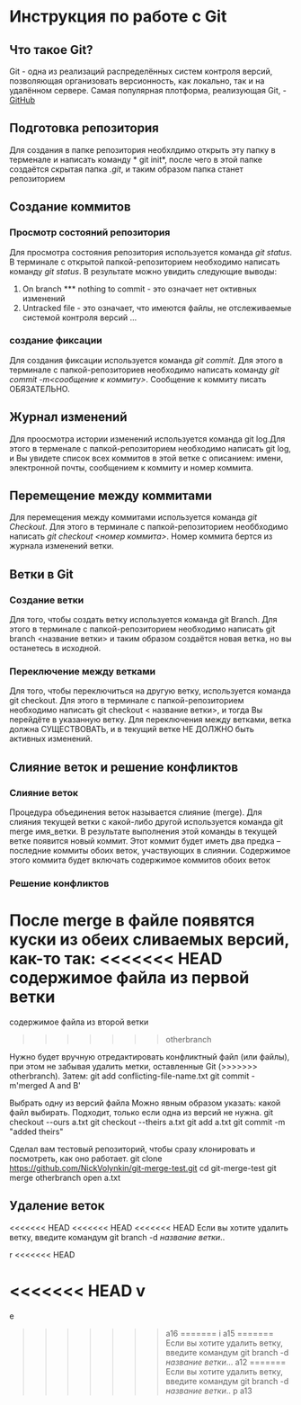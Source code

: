# Инструкция по работе с  Git

## Что такое Git?
Git - одна из реализаций распределённых систем контроля версий, позволяющая организовать версионность, как локально, так и на удалённом сервере. Самая популярная плотформа, реализующая Git, - [GitHub](https://github.com)
## Подготовка репозитория 
Для создания в папке репозитория необхлдимо открыть эту папку в терменале и написать команду * git init*, после чего в этой папке создаётся скрытая папка *.git*, и таким образом папка станет репозиторием

## Создание коммитов

### Просмотр состояний репозитория
Для просмотра состояния репозитория  используется команда *git status*. В терминале с открытой папкой-репозиторием необходимо написать команду *git  status*. В результате можно увидить следующие выводы:
1. On branch *** nothing to commit - это  означает нет октивных изменений
2. Untracked file - это означает, что имеются файлы, не отслеживаемые системой контроля версий
...

### создание фиксации
Для создания фиксации используется команда *git commit*. Для этого в терминале с папкой-репозиториев необходимо написать команду *git commit -m<сообщение к коммиту>*. Сообщение к коммиту писать ОБЯЗАТЕЛЬНО.
## Журнал изменений
Для проосмотра истории изменений используется команда git log.Для этого в терменале с папкой-репозиторием необходимо написать git log, и Вы увидете список всех коммитов в этой ветке с описанием: имени, электронной почты, сообщением к коммиту и номер коммита.
## Перемещение между коммитами
Для перемещения между коммитами используется команда *git Checkout*. Для этого в терминале с папкой-репозиторием необбходимо написать *git checkout <номер коммита>*. Номер коммита бертся из журнала изменений ветки.

## Ветки в Git

### Создание ветки
Для того, чтобы создать ветку используется команда git Branch. Для этого в терминале с папкой-репозиторием необходимо написать git branch <название ветки> и таким образом создаётся новая ветка, но вы останетесь в исходной.

### Переключение между ветками
Для того, чтобы переключиться на другую ветку, используется команда git checkout. Для этого в терминале с папкой-репозиторием необходимо написать git checkout < название ветки>, и тогда Вы перейдёте в указанную ветку. Для переключения между ветками, ветка должна СУЩЕСТВОВАТЬ, и в текущий ветке НЕ ДОЛЖНО быть активных изменений.
## Слияние веток и решение конфликтов
### Слияние веток
Процедура объединения веток называется слияние (merge). Для слияния текущей ветки с какой-либо другой используется команда git merge имя_ветки. В результате выполнения этой команды в текущей ветке появится новый коммит. Этот коммит будет иметь два предка – последние коммиты обоих веток, участвующих в слиянии. Содержимое этого коммита будет включать содержимое коммитов обоих веток

### Решение конфликтов
После merge в файле появятся куски из обеих сливаемых версий, как-то так:
<<<<<<< HEAD
содержимое файла из первой ветки
======
содержимое файла из второй ветки
>>>>>>> otherbranch

Нужно будет вручную отредактировать конфликтный файл (или файлы), при этом не забывая удалить метки, оставленные Git (>>>>>>> otherbranch). Затем:
git add conflicting-file-name.txt
git commit -m'merged A and B'

Выбрать одну из версий файла
Можно явным образом указать: какой файл выбирать. Подходит, только если одна из версий не нужна.
git checkout --ours a.txt
git checkout --theirs a.txt
git add a.txt
git commit -m "added theirs"

Сделал вам тестовый репозиторий, чтобы сразу клонировать и посмотреть, как оно работает.
git clone https://github.com/NickVolynkin/git-merge-test.git
cd git-merge-test
git merge otherbranch
open a.txt

## Удаление веток
<<<<<<< HEAD
<<<<<<< HEAD
<<<<<<< HEAD
Если вы хотите удалить ветку, введите командум git branch -d *название ветки*..

r
<<<<<<< HEAD

<<<<<<< HEAD
v
=======

e
>>>>>>> a16
=======
i
>>>>>>> a15
=======
Если вы хотите удалить ветку, введите командум git branch -d *название ветки*...
>>>>>>> a12
=======
Если вы хотите удалить ветку, введите командум git branch -d *название ветки*..
p
>>>>>>> a13
